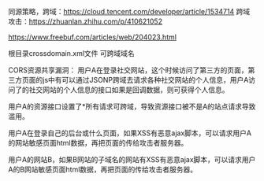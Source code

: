 同源策略，跨域：<https://cloud.tencent.com/developer/article/1534714>
跨域攻击：<https://zhuanlan.zhihu.com/p/410621052>

<https://www.freebuf.com/articles/web/204023.html>

根目录crossdomain.xml文件 可跨域域名

CORS资源共享漏洞：
用户A在登录社交网站，这个时候访问了第三方的页面，第三方页面的js中有可以通过JSONP跨域去请求各种社交网站的个人信息，用户A访问了的社交网站的个人信息的接口如果是回调数据，则可获得个人信息。

用户A的资源接口设置了*所有请求可跨域，导致资源接口被不是A的站点请求导致滥用。

用户A在登录自己的后台或什么页面，如果XSS有恶意ajax脚本，可以请求用户A的网站敏感页面html数据，再把页面的传给攻击者服务器。

用户A的网站B，如果B网站的子域名的网站有XSS有恶意ajax脚本，可以请求用户A的B网站敏感页面html数据，再把页面的传给攻击者服务器。